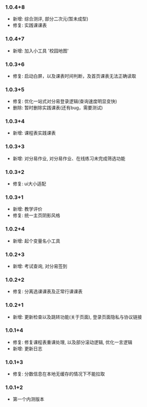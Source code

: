 ### 1.0.4+8
- 新增: 综合测评, 部分二次元(暂未成型)
- 修复: 实践课课表


### 1.0.4+7

- 新增: 加入小工具 '校园地图'

### 1.0.3+6

- 修复: 启动白屏，以及课表时间判断，及首页课表无法正确读取

### 1.0.3+5

- 修复: 优化一站式对分易登录逻辑(查询速度明显变快)
- 删除: 暂时删除实践课表(还有bug，需要测试)

### 1.0.3+4

- 新增: 课程表实践课表

### 1.0.3+3

- 新增: 对分易作业, 对分易作业、在线练习未完成筛选功能

### 1.0.3+2

- 修复: ui大小适配

### 1.0.3+1

- 新增: 教学评价
- 修复: 统一主页阴影风格

### 1.0.2+4

- 新增: 起个变量名小工具

### 1.0.2+3

- 新增: 考试查询, 对分易签到

### 1.0.2+2

- 修复: 分离选课课表及正常行课课表

### 1.0.2+1

- 新增: 更新检查以及跳转功能(关于页面), 登录页面隐私与协议链接

### 1.0.1+4

- 修复: 修复课程表重课处理, 以及部分滚动逻辑, 优化一言逻辑
- 新增: 更新日志

### 1.0.1+3

- 修复: 分数信息在本地无缓存的情况下不能拉取

### 1.0.1+2

- 第一个内测版本